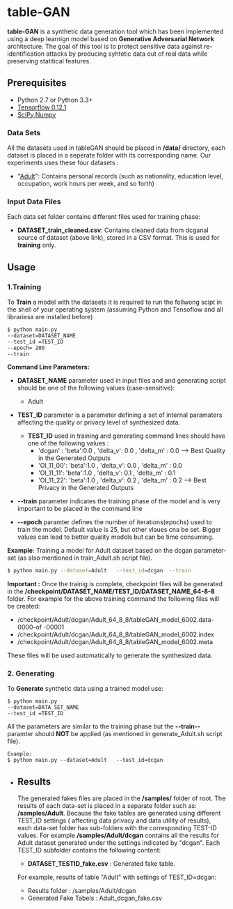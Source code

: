 # table-GAN
**table-GAN** is a synthetic data generation tool which has been implemented using a deep learnign model based on **Generative Adversarial Network** architecture. The goal of this tool is to protect sensitive data against re-identification attacks by producing syhtetic data out of real data while preserving statitical features. 


## Prerequisites

- Python 2.7 or Python 3.3+
- [Tensorflow 0.12.1](https://github.com/tensorflow/tensorflow/tree/r0.12)
- [SciPy,Numpy](http://www.scipy.org/install.html)



### Data Sets 
All the datasets used in tableGAN should be placed in **/data/** directory, each dataset is placed in a seperate folder with its corresponding name. Our experiments uses these four datasets :
-   "[Adult](https://archive.ics.uci.edu/ml/machine-learning-databases/adult)": Contains personal records (such as nationality, education level, occupation, work hours per week, and so forth)

### Input Data Files
Each data set folder contains different files used for training phase:
-   **DATASET_train_cleaned.csv**: Contains cleaned data from dcganal source of dataset (above link), stored in a CSV format. This is used for **training** only.

## Usage

### 1.Training

To **Train** a model with the datasets it is required to run the follwong scipt in the shell of your operating system (assuming Python and Tensoflow and all librariesa are installed before)

    $ python main.py 
    --dataset=DATASET_NAME 
    --test_id =TEST_ID  
    --epoch= 200
    --train
 
**Command Line Parameters:**

  
   - **DATASET_NAME** parameter used in input files and and generating script should be one of the following values (case-sensitive):       
        -   Adult
        
   - **TEST_ID** parameter is a parameter defining a set of internal paramaters affecting the quality or privacy level of synthesized data. 
           
        - **TEST_ID** used in training and generating command lines should have one of the following values :
            -   'dcgan'   : 'beta':0.0 , 'delta_v': 0.0 , 'delta_m' : 0.0         --> Best Quality in the Generated Outputs
            -   'OI_11_00': 'beta':1.0 , 'delta_v': 0.0 , 'delta_m' : 0.0
            -   'OI_11_11': 'beta':1.0 , 'delta_v': 0.1 , 'delta_m' : 0.1 
            -   'OI_11_22': 'beta':1.0 , 'delta_v': 0.2 , 'delta_m' : 0.2        --> Best Privacy in the Generated Outputs        
         
    
   - **--train** parameter indicates the training phase of the model and is very important to be placed in the command line
    
   - **--epoch** paramter defines the number of iterations(epochs) used to train the model. Default value is 25, but other vlaues cna be set. Bigger values can lead to better quality models but can be time consuming.



**Example**: Training a model for Adult dataset based on the dcgan parameter-set (as also mentioned in train_Adult.sh script file).

``` bash
$ python main.py --dataset=Adult   --test_id=dcgan  --train

```

**Important :** Once the trainig is complete, checkpoint files will be generated in the **/checkpoint/DATASET_NAME/TEST_ID/DATASET_NAME_64-8-8** folder. For example for the above training command the 
following files will be created:
 - /checkpoint/Adult/dcgan/Adult_64_8_8/tableGAN_model_6002.data-0000-of -00001
 - /checkpoint/Adult/dcgan/Adult_64_8_8/tableGAN_model_6002.index
 - /checkpoint/Adult/dcgan/Adult_64_8_8/tableGAN_model_6002.meta
 
 These files will be used automatically to generate the synthesized data.


### 2. Generating
To **Generate** synthetic data using a trained model use:

    $ python main.py 
    --dataset=DATA_SET_NAME 
    --test_id =TEST_ID  

All the parameters are similar to the training phase but the **--train--** paramter should **NOT** be applied (as mentioned in generate_Adult.sh script file).
```
Example:
$ python main.py --dataset=Adult   --test_id=dcgan  
```


- ## Results

  The generated fakes files are placed in the  **/samples/** folder of root. The results of each data-set is placed in a separate folder such as:
  **/samples/Adult**. Because the fake tables are generated using different TEST_ID settings ( affecting data privacy and data utility of results), 
  each data-set folder has sub-folders with the corresponding TEST-ID values. 
  For example  **/samples/Adult/dcgan** contains all the results for Adult dataset generated under the settings indicated by "dcgan". 
  Each TEST_ID subfolder contains the following content:
  - **DATASET_TESTID_fake.csv** : Generated fake table. 
   
   For example, results of table "Adult" with settings of TEST_ID=dcgan:

   -    Results folder : /samples/Adult/dcgan
   -    Generated Fake Tabels :  Adult_dcgan_fake.csv
        

  

